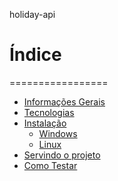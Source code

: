 holiday-api

# Índice
=================
<!--ts-->
   * [Informações Gerais](#infos-gerais)
   * [Tecnologias](#tecnologias)
   * [Instalação](#instalacao)
      * [Windows](#windows)
      * [Linux](#linux)
   * [Servindo o projeto](#servindo-projeto)
   * [Como Testar](#testes)
<!--te-->
